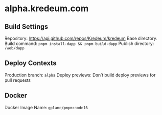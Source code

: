 # alpha.kredeum.com

## Build Settings

Repository: https://api.github.com/repos/Kredeum/kredeum
Base directory:
Build command: `pnpm install-dapp && pnpm build-dapp`
Publish directory: `/web/dapp`

## Deploy Contexts

Production branch: `alpha`
Deploy previews: Don’t build deploy previews for pull requests

## Docker

Docker Image Name: `gplane/pnpm:node16`
